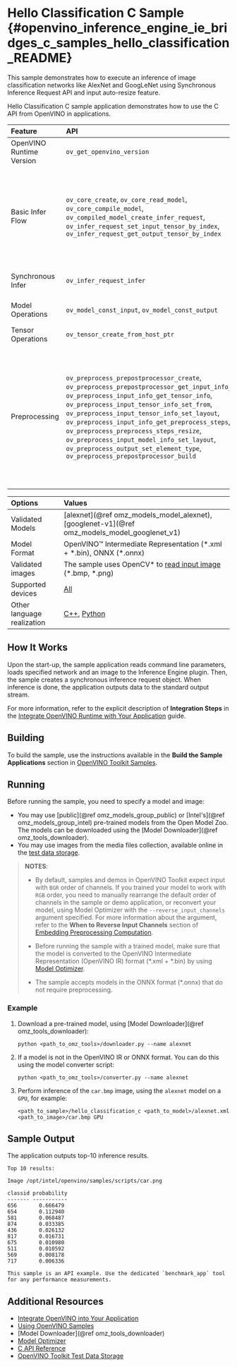 # Hello Classification C Sample {#openvino_inference_engine_ie_bridges_c_samples_hello_classification_README}

This sample demonstrates how to execute an inference of image classification networks like AlexNet and GoogLeNet using Synchronous Inference Request API and input auto-resize feature.

Hello Classification C sample application demonstrates how to use the C API from OpenVINO in applications.

| Feature | API | Description |
| :--- | :--- | :--- |
| OpenVINO Runtime Version | `ov_get_openvino_version` | Get Openvino API version |
| Basic Infer Flow | `ov_core_create`, `ov_core_read_model`, `ov_core_compile_model`, `ov_compiled_model_create_infer_request`, `ov_infer_request_set_input_tensor_by_index`, `ov_infer_request_get_output_tensor_by_index`  | Common API to do inference: read and compile a model, create an infer request, configure input and output tensors |
| Synchronous Infer | `ov_infer_request_infer` | Do synchronous inference |
| Model Operations | `ov_model_const_input`, `ov_model_const_output` | Get inputs and outputs of a model |
| Tensor Operations | `ov_tensor_create_from_host_ptr` | Create a tensor shape |
| Preprocessing | `ov_preprocess_prepostprocessor_create`, `ov_preprocess_prepostprocessor_get_input_info_by_index`, `ov_preprocess_input_info_get_tensor_info`, `ov_preprocess_input_tensor_info_set_from`, `ov_preprocess_input_tensor_info_set_layout`, `ov_preprocess_input_info_get_preprocess_steps`, `ov_preprocess_preprocess_steps_resize`, `ov_preprocess_input_model_info_set_layout`, `ov_preprocess_output_set_element_type`, `ov_preprocess_prepostprocessor_build` | Set image of the original size as input for a model with other input size. Resize and layout conversions are performed automatically by the corresponding plugin just before inference. |

| Options  | Values |
|:---                              |:---
| Validated Models                 | [alexnet](@ref omz_models_model_alexnet), [googlenet-v1](@ref omz_models_model_googlenet_v1)
| Model Format                     | OpenVINO™ Intermediate Representation (\*.xml + \*.bin), ONNX (\*.onnx)
| Validated images                 | The sample uses OpenCV\* to [read input image](https://docs.opencv.org/master/d4/da8/group__imgcodecs.html#ga288b8b3da0892bd651fce07b3bbd3a56) (\*.bmp, \*.png)
| Supported devices                | [All](../../../docs/OV_Runtime_UG/supported_plugins/Supported_Devices.md) |
| Other language realization       | [C++](../../../samples/cpp/hello_classification/README.md), [Python](../../python/hello_classification/README.md) |

## How It Works

Upon the start-up, the sample application reads command line parameters, loads specified network and an image to the Inference Engine plugin.
Then, the sample creates a synchronous inference request object. When inference is done, the application outputs data to the standard output stream.

For more information, refer to the explicit description of
**Integration Steps** in the [Integrate OpenVINO Runtime with Your Application](../../../docs/OV_Runtime_UG/integrate_with_your_application.md) guide.

## Building

To build the sample, use the instructions available in the **Build the Sample Applications** section in [OpenVINO Toolkit Samples](../../../docs/OV_Runtime_UG/Samples_Overview.md).

## Running

Before running the sample, you need to specify a model and image:

- You may use [public](@ref omz_models_group_public) or [Intel's](@ref omz_models_group_intel) pre-trained models from the Open Model Zoo. The models can be downloaded using the [Model Downloader](@ref omz_tools_downloader).
- You may use images from the media files collection, available online in the [test data storage](https://storage.openvinotoolkit.org/data/test_data).

> **NOTES**:
> - By default, samples and demos in OpenVINO Toolkit expect input with `BGR` order of channels. If you trained your model to work with `RGB` order, you need to manually rearrange the default order of channels in the sample or demo application, or reconvert your model, using Model Optimizer with the `--reverse_input_channels` argument specified. For more information about the argument, refer to the **When to Reverse Input Channels** section of [Embedding Preprocessing Computation](../../../docs/MO_DG/prepare_model/convert_model/Converting_Model.md).
>
> - Before running the sample with a trained model, make sure that the model is converted to the OpenVINO Intermediate Representation (OpenVINO IR) format (\*.xml + \*.bin) by using [Model Optimizer](../../../docs/MO_DG/Deep_Learning_Model_Optimizer_DevGuide.md).
>
> - The sample accepts models in the ONNX format (\*.onnx) that do not require preprocessing.

### Example
1. Download a pre-trained model, using [Model Downloader](@ref omz_tools_downloader):
   ```
   python <path_to_omz_tools>/downloader.py --name alexnet
   ```

2. If a model is not in the OpenVINO IR or ONNX format. You can do this using the model converter script:
   ```
   python <path_to_omz_tools>/converter.py --name alexnet
   ```

3. Perform inference of the `car.bmp` image, using the `alexnet` model on a `GPU`, for example:
   ```
   <path_to_sample>/hello_classification_c <path_to_model>/alexnet.xml <path_to_image>/car.bmp GPU
   ```

## Sample Output

The application outputs top-10 inference results.

```
Top 10 results:

Image /opt/intel/openvino/samples/scripts/car.png

classid probability
------- -----------
656       0.666479
654       0.112940
581       0.068487
874       0.033385
436       0.026132
817       0.016731
675       0.010980
511       0.010592
569       0.008178
717       0.006336

This sample is an API example. Use the dedicated `benchmark_app` tool for any performance measurements.
```

## Additional Resources

- [Integrate OpenVINO into Your Application](../../../docs/OV_Runtime_UG/integrate_with_your_application.md)
- [Using OpenVINO Samples](../../../docs/OV_Runtime_UG/Samples_Overview.md)
- [Model Downloader](@ref omz_tools_downloader)
- [Model Optimizer](../../../docs/MO_DG/Deep_Learning_Model_Optimizer_DevGuide.md)
- [C API Reference](https://docs.openvino.ai/latest/api/api_reference.html)
- [OpenVINO Toolkit Test Data Storage](https://storage.openvinotoolkit.org/data/test_data)
